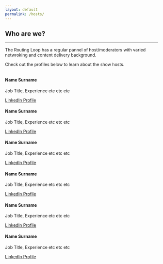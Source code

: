 ```yaml
---
layout: default
permalink: /hosts/
---
```


<div class="row">
  <div class="col-md-4444 mb-5">
    <h2>Who are we?</h2>
    <hr />
    <p>
      The Routing Loop has a regular pannel of host/moderators with varied netwroking and content delivery background. 
    </p>
    <p>
      Check out the profiles below to learn about the show hosts.
    </p>
  </div>
</div>
<!-- /.row -->

<div class="row">
  <div class="col-md-4 mb-5">
    <div class="card border-0 shadow h-100">
      <img class="card-img-top" src="/assets/image/alex.jpeg" alt="" />
      <div class="card-body">
        <h4 class="card-title">Name Surname</h4>
        <p class="card-text">
          Job Title, Experience etc etc etc
        </p>
      </div>
      <div class="card-footer">
        <a href="#" class="btn btn-primary">LinkedIn Profile</a>
      </div>
    </div>
  </div>
  <div class="col-md-4 mb-5">
    <div class="card border-0 shadow h-100">
      <img class="card-img-top" src="/assets/image/jamie.png" alt="" />
      <div class="card-body">
        <h4 class="card-title">Name Surname</h4>
        <p class="card-text">
          Job Title, Experience etc etc etc
        </p>
      </div>
      <div class="card-footer">
        <a href="#" class="btn btn-primary">LinkedIn Profile</a>
      </div>
    </div>
  </div>
  <div class="col-md-4 mb-5">
    <div class="card border-0 shadow h-100">
      <img class="card-img-top" src="/assets/image/mat.jpg" alt="" />
      <div class="card-body">
        <h4 class="card-title">Name Surname</h4>
        <p class="card-text">
          Job Title, Experience etc etc etc
        </p>
      </div>
      <div class="card-footer">
        <a href="#" class="btn btn-primary">LinkedIn Profile</a>
      </div>
    </div>
  </div>
  <div class="col-md-4 mb-5">
    <div class="card border-0 shadow h-100">
      <img class="card-img-top" src="/assets/image/riggs.jpg" alt="" />
      <div class="card-body">
        <h4 class="card-title">Name Surname</h4>
        <p class="card-text">
          Job Title, Experience etc etc etc
        </p>
      </div>
      <div class="card-footer">
        <a href="#" class="btn btn-primary">LinkedIn Profile</a>
      </div>
    </div>
  </div>
  <div class="col-md-4 mb-5">
    <div class="card border-0 shadow h-100">
      <img class="card-img-top" src="/assets/image/sid.jpg" alt="" />
      <div class="card-body">
        <h4 class="card-title">Name Surname</h4>
        <p class="card-text">
          Job Title, Experience etc etc etc
        </p>
      </div>
      <div class="card-footer">
        <a href="#" class="btn btn-primary">LinkedIn Profile</a>
      </div>
    </div>
  </div>
  <div class="col-md-4 mb-5">
    <div class="card border-0 shadow h-100">
      <img class="card-img-top" src="/assets/image/tom.jpeg" alt="" />
      <div class="card-body">
        <h4 class="card-title">Name Surname</h4>
        <p class="card-text">
          Job Title, Experience etc etc etc
        </p>
      </div>
      <div class="card-footer">
        <a href="#" class="btn btn-primary">LinkedIn Profile</a>
      </div>
    </div>
  </div>
</div>
<!-- /.row -->
